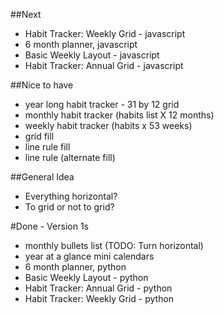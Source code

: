 ##Next
- Habit Tracker: Weekly Grid - javascript
- 6 month planner, javascript
- Basic Weekly Layout - javascript
- Habit Tracker: Annual Grid - javascript

##Nice to have
- year long habit tracker - 31 by 12 grid
- monthly habit tracker (habits list X 12 months)
- weekly habit tracker (habits x 53 weeks)
- grid fill
- line rule fill
- line rule (alternate fill)

##General Idea
- Everything horizontal?
- To grid or not to grid?

#Done  - Version 1s
- monthly bullets list (TODO: Turn horizontal)
- year at a glance mini calendars
- 6 month planner, python
- Basic Weekly Layout - python
- Habit Tracker: Annual Grid - python
- Habit Tracker: Weekly Grid - python
